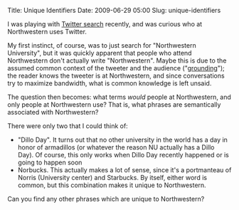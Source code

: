 Title: Unique Identifiers
Date: 2009-06-29 05:00
Slug: unique-identifiers

I was playing with [Twitter search](http://search.twitter.com/)
recently, and was curious who at Northwestern uses Twitter.

My first instinct, of course, was to just search for "Northwestern
University", but it was quickly apparent that people who attend
Northwestern don't actually write "Northwestern". Maybe this is due to
the assumed common context of the tweeter and the audience
("[grounding](http://en.wikipedia.org/wiki/Grounding_in_communication)");
the reader knows the tweeter is at Northwestern, and since conversations
try to maximize bandwidth, what is common knowledge is left unsaid.

The question then becomes: what terms *would* people at Northwestern,
and only people at Northwestern use? That is, what phrases are
semantically associated with Northwestern?

There were only two that I could think of:

-   "Dillo Day". It turns out that no other university in the world has
    a day in honor of armadillos (or whatever the reason NU actually has
    a Dillo Day). Of course, this only works when Dillo Day recently
    happened or is going to happen soon
-   Norbucks. This actually makes a lot of sense, since it's a
    portmanteau of Norris (University center) and Starbucks. By itself,
    either word is common, but this combination makes it unique to
    Northwestern.

Can you find any other phrases which are unique to Northwestern?

